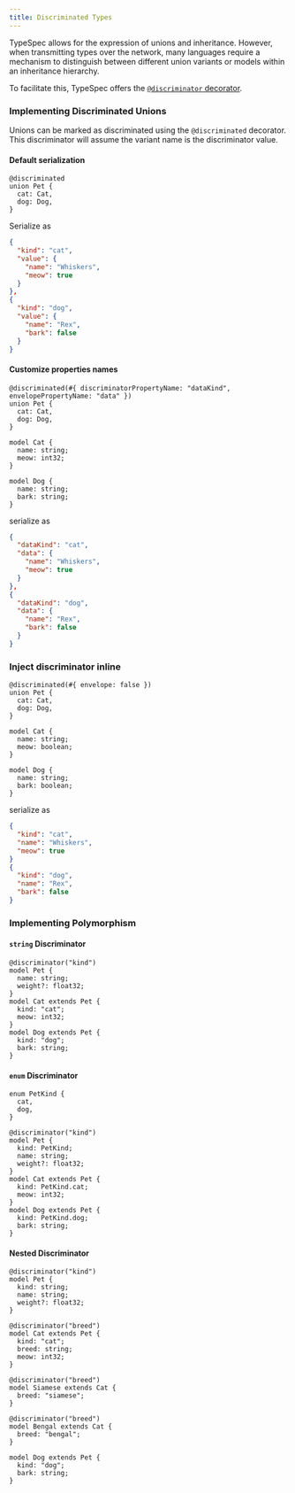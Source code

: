 ```yaml
---
title: Discriminated Types
---
```


TypeSpec allows for the expression of unions and inheritance. However, when transmitting types over the network, many languages require a mechanism to distinguish between different union variants or models within an inheritance hierarchy.

To facilitate this, TypeSpec offers the [`@discriminator` decorator](../built-in-decorators/#@discriminator).

### Implementing Discriminated Unions

Unions can be marked as discriminated using the `@discriminated` decorator. This discriminator will assume the variant name is the discriminator value.

#### Default serialization

```typespec
@discriminated
union Pet {
  cat: Cat,
  dog: Dog,
}
```

Serialize as

```json
{
  "kind": "cat",
  "value": {
    "name": "Whiskers",
    "meow": true
  }
},
{
  "kind": "dog",
  "value": {
    "name": "Rex",
    "bark": false
  }
}
```

#### Customize properties names

```typespec
@discriminated(#{ discriminatorPropertyName: "dataKind", envelopePropertyName: "data" })
union Pet {
  cat: Cat,
  dog: Dog,
}

model Cat {
  name: string;
  meow: int32;
}

model Dog {
  name: string;
  bark: string;
}
```

serialize as

```json
{
  "dataKind": "cat",
  "data": {
    "name": "Whiskers",
    "meow": true
  }
},
{
  "dataKind": "dog",
  "data": {
    "name": "Rex",
    "bark": false
  }
}
```

### Inject discriminator inline

```tsp
@discriminated(#{ envelope: false })
union Pet {
  cat: Cat,
  dog: Dog,
}

model Cat {
  name: string;
  meow: boolean;
}

model Dog {
  name: string;
  bark: boolean;
}
```

serialize as

```json
{
  "kind": "cat",
  "name": "Whiskers",
  "meow": true
}
{
  "kind": "dog",
  "name": "Rex",
  "bark": false
}
```

### Implementing Polymorphism

#### `string` Discriminator

```typespec
@discriminator("kind")
model Pet {
  name: string;
  weight?: float32;
}
model Cat extends Pet {
  kind: "cat";
  meow: int32;
}
model Dog extends Pet {
  kind: "dog";
  bark: string;
}
```

#### `enum` Discriminator

```typespec
enum PetKind {
  cat,
  dog,
}

@discriminator("kind")
model Pet {
  kind: PetKind;
  name: string;
  weight?: float32;
}
model Cat extends Pet {
  kind: PetKind.cat;
  meow: int32;
}
model Dog extends Pet {
  kind: PetKind.dog;
  bark: string;
}
```

#### Nested Discriminator

```tsp
@discriminator("kind")
model Pet {
  kind: string;
  name: string;
  weight?: float32;
}

@discriminator("breed")
model Cat extends Pet {
  kind: "cat";
  breed: string;
  meow: int32;
}

@discriminator("breed")
model Siamese extends Cat {
  breed: "siamese";
}

@discriminator("breed")
model Bengal extends Cat {
  breed: "bengal";
}

model Dog extends Pet {
  kind: "dog";
  bark: string;
}
```

